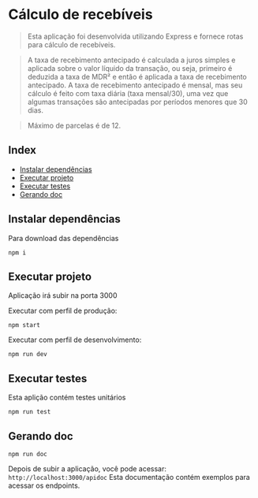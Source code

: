 # Cálculo de recebíveis

> Esta aplicação foi desenvolvida utilizando Express e fornece rotas para cálculo de recebíveis.

> A taxa de recebimento antecipado é calculada a juros simples e aplicada sobre o valor líquido da transação, ou seja, primeiro é deduzida a taxa de MDR² e então é aplicada a taxa de recebimento antecipado. A taxa de recebimento antecipado é mensal, mas seu cálculo é feito com taxa diária (taxa mensal/30), uma vez que algumas transações são antecipadas por períodos menores que 30 dias.

> Máximo de parcelas é de 12.

## Index

- [Instalar dependências](#install)
- [Executar projeto](#run-project)
- [Executar testes](#run-test)
- [Gerando doc](#generate-doc)

## <a name="run-project"></a>Instalar dependências

Para download das dependências

```shell
npm i
```

## <a name="run-project"></a>Executar projeto

Aplicação irá subir na porta 3000

Executar com perfil de produção:

```shell
npm start
```

Executar com perfil de desenvolvimento:

```shell
npm run dev
```

## <a name="run-test"></a>Executar testes

Esta aplição contém testes unitários

```shell
npm run test
```

## <a name="generate-doc"></a>Gerando doc

```shell
npm run doc
```

Depois de subir a aplicação, você pode acessar: `http://localhost:3000/apidoc`
Esta documentação contém exemplos para acessar os endpoints.
